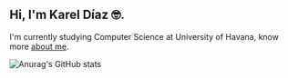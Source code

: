 ## Hi, I'm Karel Díaz  🤓.

I'm currently studying Computer Science at University of Havana, know more [about me](https://github.com/Karelito00/cv-karel).

![Anurag's GitHub stats](https://github-readme-stats.vercel.app/api?username=karelito00&show_icons=true&theme=radical&count_private=true)
